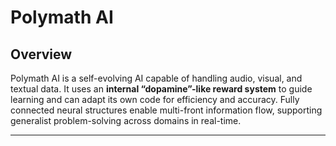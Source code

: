 # Polymath AI

## Overview

Polymath AI is a self-evolving AI capable of handling audio, visual, and textual data. It uses an **internal “dopamine”-like reward system** to guide learning and can adapt its own code for efficiency and accuracy. Fully connected neural structures enable multi-front information flow, supporting generalist problem-solving across domains in real-time.

---